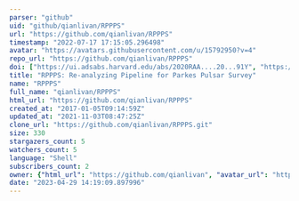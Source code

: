 ```yaml
---
parser: "github"
uid: "github/qianlivan/RPPPS"
url: "https://github.com/qianlivan/RPPPS"
timestamp: "2022-07-17 17:15:05.296498"
avatar: "https://avatars.githubusercontent.com/u/15792950?v=4"
repo_url: "https://github.com/qianlivan/RPPPS"
doi: ["https://ui.adsabs.harvard.edu/abs/2020RAA....20...91Y", "https://ui.adsabs.harvard.edu/abs/2020ascl.soft01013P/abstract"]
title: "RPPPS: Re-analyzing Pipeline for Parkes Pulsar Survey"
name: "RPPPS"
full_name: "qianlivan/RPPPS"
html_url: "https://github.com/qianlivan/RPPPS"
created_at: "2017-01-05T09:14:59Z"
updated_at: "2021-11-03T08:47:25Z"
clone_url: "https://github.com/qianlivan/RPPPS.git"
size: 330
stargazers_count: 5
watchers_count: 5
language: "Shell"
subscribers_count: 2
owner: {"html_url": "https://github.com/qianlivan", "avatar_url": "https://avatars.githubusercontent.com/u/15792950?v=4", "login": "qianlivan", "type": "User"}
date: "2023-04-29 14:19:09.897996"
---
```

